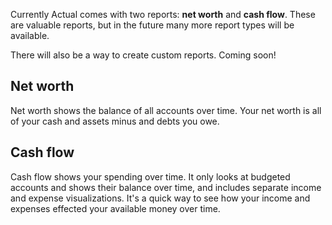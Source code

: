 Currently Actual comes with two reports: **net worth** and **cash flow**. These are valuable reports, but in the future many more report types will be available.

There will also be a way to create custom reports. Coming soon!

## Net worth

Net worth shows the balance of all accounts over time. Your net worth is all of your cash and assets minus and debts you owe.

## Cash flow

Cash flow shows your spending over time. It only looks at budgeted accounts and shows their balance over time, and includes separate income and expense visualizations. It's a quick way to see how your income and expenses effected your available money over time.